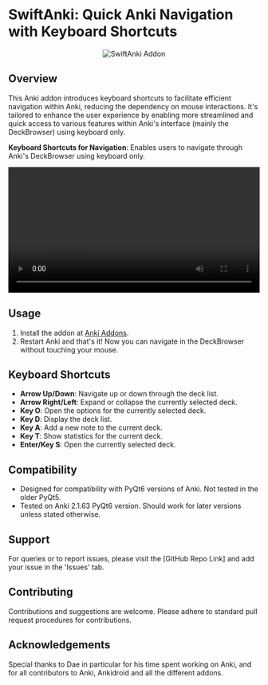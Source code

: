 # SwiftAnki: Quick Anki Navigation with Keyboard Shortcuts

<center>
<img src="assets/img/illustration.jpg" alt="SwiftAnki Addon" />
</center>

## Overview

This Anki addon introduces keyboard shortcuts to facilitate efficient navigation within Anki, reducing the dependency on mouse interactions. It's tailored to enhance the user experience by enabling more streamlined and quick access to various features within Anki's interface (mainly the DeckBrowser) using keyboard only.

**Keyboard Shortcuts for Navigation**: Enables users to navigate through Anki's DeckBrowser using keyboard only.

<center>
<video src="assets/vids/demo.mp4" controls width="100%" loop>
</center>

## Usage

1. Install the addon at [Anki Addons]().
2. Restart Anki and that's it! Now you can navigate in the DeckBrowser without touching your mouse.

## Keyboard Shortcuts

-   **Arrow Up/Down**: Navigate up or down through the deck list.
-   **Arrow Right/Left**: Expand or collapse the currently selected deck.
-   **Key O**: Open the options for the currently selected deck.
-   **Key D**: Display the deck list.
-   **Key A**: Add a new note to the current deck.
-   **Key T**: Show statistics for the current deck.
-   **Enter/Key S**: Open the currently selected deck.

## Compatibility

-   Designed for compatibility with PyQt6 versions of Anki. Not tested in the older PyQt5.
-   Tested on Anki 2.1.63 PyQt6 version. Should work for later versions unless stated otherwise.

## Support

For queries or to report issues, please visit the [GitHub Repo Link] and add your issue in the 'Issues' tab.

## Contributing

Contributions and suggestions are welcome. Please adhere to standard pull request procedures for contributions.

## Acknowledgements

Special thanks to Dae in particular for his time spent working on Anki, and for all contributors to Anki, Ankidroid and all the different addons.
